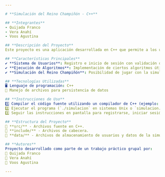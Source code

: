 ```yaml
---

# **Simulación del Reino Champiñón - C++**  

## **Integrantes**  
- Quijada Franco  
- Vera Anahí  
- Voos Agustina  

## **Descripción del Proyecto**  
Este proyecto es una aplicación desarrollada en C++ que permite a los usuarios registrarse, iniciar sesión y acceder a diversas funcionalidades, incluyendo la ejecución de algoritmos y una simulación interactiva basada en el Reino Champiñón.  

## **Características Principales**  
✔️ **Sistema de Usuarios**: Registro e inicio de sesión con validación de credenciales.  
✔️ **Ejecución de Algoritmos**: Implementación de ciertos algoritmos útiles dentro de la aplicación.  
✔️ **Simulación del Reino Champiñón**: Posibilidad de jugar con la simulación del entorno y personajes inspirados en el Reino Champiñón.  

## **Tecnologías Utilizadas**  
🖥️ Lenguaje de programación: C++  
📂 Manejo de archivos para persistencia de datos  

## **Instrucciones de Uso**  
1️⃣ Compilar el código fuente utilizando un compilador de C++ (ejemplo: `g++ main.cpp -o simulacion`).  
2️⃣ Ejecutar el programa (`./simulacion` en sistemas Unix o `simulacion.exe` en Windows).  
3️⃣ Seguir las instrucciones en pantalla para registrarse, iniciar sesión y explorar las funcionalidades.  

## **Estructura del Proyecto**  
📂 **src/** - Archivos fuente en C++.  
📂 **include/** - Archivos de cabecera.  
📂 **data/** - Archivos de almacenamiento de usuarios y datos de la simulación.  

## **Autores**  
Proyecto desarrollado como parte de un trabajo práctico grupal por:  
👤 Quijada Franco  
👤 Vera Anahí  
👤 Voos Agustina  

---
```

